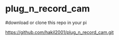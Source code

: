 # plug_n_record_cam
#download or clone this repo in your pi

https://github.com/hakil2001/plug_n_record_cam.git
